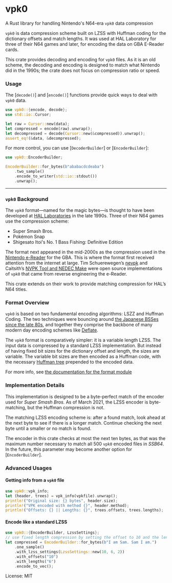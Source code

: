 # vpk0

A Rust library for handling Nintendo's N64-era `vpk0` data compression

`vpk0` is data compression scheme built on LZSS with Huffman coding for the
dictionary offsets and match lengths.
It was used at HAL Laboratory for three of their N64 games and later,
for encoding the data on GBA E-Reader cards.

This crate provides decoding and encoding for `vpk0` files.
As it is an old scheme, the decoding and encoding is designed to match what
Nintendo did in the 1990s; the crate does not focus on compression ratio or speed.

### Usage
The [`decode()`] and [`encode()`] functions provide quick ways to deal with
`vpk0` data.

```rust
use vpk0::{encode, decode};
use std::io::Cursor;

let raw = Cursor::new(data);
let compressed = encode(raw).unwrap();
let decompressed = decode(Cursor::new(&compressed)).unwrap();
assert_eq!(&data, &decompressed);
```

For more control, you can use [`DecoderBuilder`] or [`EncoderBuilder`]:

```rust
use vpk0::EncoderBuilder;

EncoderBuilder::for_bytes(b"ababacdcdeaba")
    .two_sample()
    .encode_to_writer(std::io::stdout())
    .unwrap();
```
--------------------------------------------------------------------------------
### `vpk0` Background
The `vpk0` format—named for the magic bytes—is thought to have been developed
at [HAL Laboratories] in the late 1990s. Three of their N64 games use the compression scheme:
* Super Smash Bros.
* Pokémon Snap
* Shigesato Itoi's No. 1 Bass Fishing: Definitive Edition

The format next appeared in the mid-2000s as the compression used in the [Nintendo e-Reader]
for the GBA. This is where the format first received attention from the internet at large.
Tim Schuerewegen’s [nevpk] and Caitsith’s [NVPK Tool and NEDEC Make] were
open source implementations of `vpk0` that came from reverse engineering the e-Reader.

This crate extends on their work to provide matching compression for HAL’s N64 titles.

### Format Overview
`vpk0` is based on two fundamental encoding algorithms: LSZZ and Huffman Coding.
The two techniques were bouncing around [the Japanese BSSes since the late 80s],
and together they comprise the backbone of many modern day encoding schemes like [Deflate].

The `vpk0` format is comparatively simpler: it is a variable length LZSS.
The input data is compressed by a standard LZSS implementation.
But instead of having fixed bit sizes for the dictionary offset and length, the sizes are variable.
The variable bit sizes are then encoded as a Huffman code, with the necessary
[Huffman tree](format::TreeInfo) prepended to the encoded data.

For more info, see [the documentation for the format module](crate::format)

### Implementation Details
This implementation is designed to be a byte-perfect match of the encoder used
for *Super Smash Bros.* As of March 2021, the LZSS encoder is byte-matching,
but the Huffman compression is not.

The matching LZSS encoding scheme is: after a found match, look ahead at the next byte
to see if there is a longer match. Continue checking the next byte until
a smaller or no match is found.

The encoder in this crate checks at most the next ten bytes,
as that was the maximum number necessary to match all 500 `vpk0` encoded files in *SSB64*.
In the future, this parameter may become another option for [`EncoderBuilder`].

### Advanced Usages
#### Getting info from a `vpk0` file
```rust
use vpk0::vpk_info;
let (header, trees) = vpk_info(vpkfile).unwrap();
println!("Original size: {} bytes", header.size);
println!("VPK encoded with method {}", header.method);
println!("Offsets: {} || Lengths: {}", trees.offsets, trees.lengths);
```

#### Encode like a standard LZSS
```rust
use vpk0::{EncoderBuilder, LzssSettings};
// use fixed length compression by setting the offset to 10 and the length to 6.
let compressed = EncoderBuilder::for_bytes(b"I am Sam. Sam I am.")
    .one_sample()
    .with_lzss_settings(LzssSettings::new(10, 6, 2))
    .with_offsets("10")
    .with_lengths("6")
    .encode_to_vec();
```

[HAL Laboratories]: https://www.hallab.co.jp/eng/
[Nintendo e-Reader]: https://en.m.wikipedia.org/wiki/Nintendo_e-Reader
[nevpk]: http://users.skynet.be/firefly/gba/e-reader/tools/index.htm
[NVPK Tool and NEDEC Make]: https://caitsith2.com/ereader/devtools.htm
[the Japanese BSSes since the late 80s]: https://web.archive.org/web/20160110174426/https://oku.edu.mie-u.ac.jp/~okumura/compression/history.html
[Deflate]: https://en.m.wikipedia.org/wiki/Deflate

License: MIT
